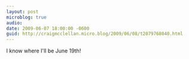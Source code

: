 ```yaml
---
layout: post
microblog: true
audio: 
date: 2009-06-07 18:00:00 -0600
guid: http://craigmcclellan.micro.blog/2009/06/08/t2079768040.html
---
```

I know where I'll be June 19th!
